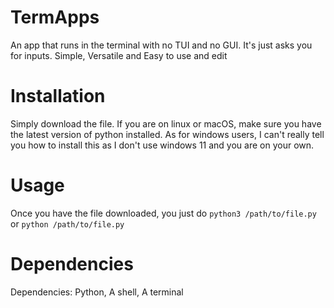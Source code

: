 # TermApps
An app that runs in the terminal with no TUI and no GUI. It's just asks you for inputs. Simple, Versatile and Easy to use and edit
# Installation
Simply download the file. If you are on linux or macOS, make sure you have the latest version of python installed. As for windows users, I can't really tell you how to install this as I don't use windows 11 and you are on your own.
# Usage
Once you have the file downloaded, you just do `python3 /path/to/file.py` or `python /path/to/file.py`
# Dependencies
Dependencies: Python, A shell, A terminal
